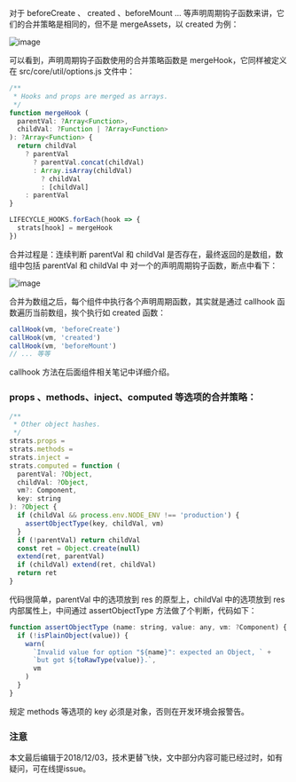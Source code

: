 对于 beforeCreate 、 created 、beforeMount ... 等声明周期钩子函数来讲，它们的合并策略是相同的，但不是 mergeAssets，以 created 为例：

![image](https://github.com/zymfe/into-vue/blob/master/example/mergeOptions/8.jpg)

可以看到，声明周期钩子函数使用的合并策略函数是 mergeHook，它同样被定义在 src/core/util/options.js 文件中：

``` javascript
/**
 * Hooks and props are merged as arrays.
 */
function mergeHook (
  parentVal: ?Array<Function>,
  childVal: ?Function | ?Array<Function>
): ?Array<Function> {
  return childVal
    ? parentVal
      ? parentVal.concat(childVal)
      : Array.isArray(childVal)
        ? childVal
        : [childVal]
    : parentVal
}

LIFECYCLE_HOOKS.forEach(hook => {
  strats[hook] = mergeHook
})
```
合并过程是：连续判断 parentVal 和 childVal 是否存在，最终返回的是数组，数组中包括 parentVal 和 childVal 中 对一个的声明周期钩子函数，断点中看下：

![image](https://github.com/zymfe/into-vue/blob/master/example/mergeOptions/9.jpg)

合并为数组之后，每个组件中执行各个声明周期函数，其实就是通过 callhook 函数遍历当前数组，挨个执行如 created 函数：

``` javascript
callHook(vm, 'beforeCreate')
callHook(vm, 'created')
callHook(vm, 'beforeMount')
// ... 等等
```

callhook 方法在后面组件相关笔记中详细介绍。

### props 、methods、inject、computed 等选项的合并策略：

``` javascript
/**
 * Other object hashes.
 */
strats.props =
strats.methods =
strats.inject =
strats.computed = function (
  parentVal: ?Object,
  childVal: ?Object,
  vm?: Component,
  key: string
): ?Object {
  if (childVal && process.env.NODE_ENV !== 'production') {
    assertObjectType(key, childVal, vm)
  }
  if (!parentVal) return childVal
  const ret = Object.create(null)
  extend(ret, parentVal)
  if (childVal) extend(ret, childVal)
  return ret
}
```

代码很简单，parentVal 中的选项放到 res 的原型上，childVal 中的选项放到 res 内部属性上，中间通过 assertObjectType 方法做了个判断，代码如下：

``` javascript
function assertObjectType (name: string, value: any, vm: ?Component) {
  if (!isPlainObject(value)) {
    warn(
      `Invalid value for option "${name}": expected an Object, ` +
      `but got ${toRawType(value)}.`,
      vm
    )
  }
}
```

规定 methods 等选项的 key 必须是对象，否则在开发环境会报警告。

### 注意
本文最后编辑于2018/12/03，技术更替飞快，文中部分内容可能已经过时，如有疑问，可在线提issue。